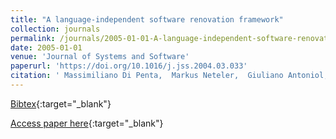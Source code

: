 ```yaml
---
title: "A language-independent software renovation framework"
collection: journals
permalink: /journals/2005-01-01-A-language-independent-software-renovation-framework
date: 2005-01-01
venue: 'Journal of Systems and Software'
paperurl: 'https://doi.org/10.1016/j.jss.2004.03.033'
citation: ' Massimiliano Di Penta,  Markus Neteler,  Giuliano Antoniol,  Ettore Merlo, &quot;A language-independent software renovation framework.&quot; Journal of Systems and Software, 2005.'
---
```

[Bibtex](https://dblp.org/rec/bib/journals/jss/PentaNAM05){:target="_blank"}

[Access paper here](https://doi.org/10.1016/j.jss.2004.03.033){:target="_blank"}
